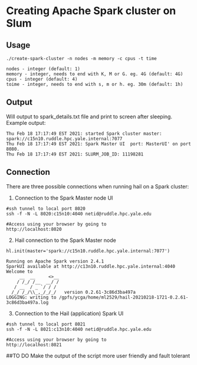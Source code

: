 # Creating Apache Spark cluster on Slum

## Usage
```
./create-spark-cluster -n nodes -m memory -c cpus -t time

nodes - integer (default: 1)
memory - integer, needs to end with K, M or G. eg. 4G (default: 4G)
cpus - integer (default: 4)
toime - integer, needs to end with s, m or h. eg. 30m (default: 1h)

```

## Output

Will output to spark_details.txt file and print to screen after sleeping.  
Example output:
```
Thu Feb 18 17:17:49 EST 2021: started Spark cluster master: spark://c15n10.ruddle.hpc.yale.internal:7077
Thu Feb 18 17:17:49 EST 2021: Spark Master UI  port: MasterUI' on port 8080.
Thu Feb 18 17:17:49 EST 2021: SLURM_JOB_ID: 11198281
```

## Connection
There are three possible connections when running hail on a Spark cluster:  
1. Connection to the Spark Master node UI
```
#ssh tunnel to local port 8020
ssh -f -N -L 8020:c15n10:4040 netid@ruddle.hpc.yale.edu

#Access using your browser by going to
http://localhost:8020
```
  
2. Hail connection to the Spark Master node
```
hl.init(master='spark://c15n10.ruddle.hpc.yale.internal:7077')

Running on Apache Spark version 2.4.1
SparkUI available at http://c13n10.ruddle.hpc.yale.internal:4040
Welcome to
     __  __     <>__
    / /_/ /__  __/ /
   / __  / _ `/ / /
  /_/ /_/\\_,_/_/_/   version 0.2.61-3c86d3ba497a
LOGGING: writing to /gpfs/ycga/home/ml2529/hail-20210218-1721-0.2.61-3c86d3ba497a.log
```

3. Connection to the Hail (application) Spark UI  
```
#ssh tunnel to local port 8021
ssh -f -N -L 8021:c13n10:4040 netid@ruddle.hpc.yale.edu

#Access using your browser by going to
http://localhost:8021
```

##TO DO
Make the output of the script more user friendly and fault tolerant



